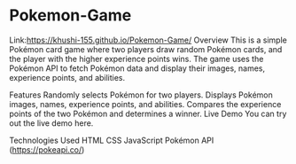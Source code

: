 # Pokemon-Game
Link:https://khushi-155.github.io/Pokemon-Game/
Overview
This is a simple Pokémon card game where two players draw random Pokémon cards, and the player with the higher experience points wins. The game uses the Pokémon API to fetch Pokémon data and display their images, names, experience points, and abilities.

Features
Randomly selects Pokémon for two players.
Displays Pokémon images, names, experience points, and abilities.
Compares the experience points of the two Pokémon and determines a winner.
Live Demo
You can try out the live demo here.

Technologies Used
HTML
CSS
JavaScript
Pokémon API (https://pokeapi.co/)
